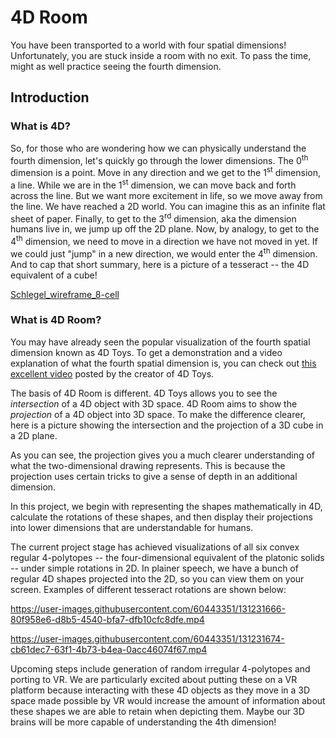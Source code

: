 # 4D Room
You have been transported to a world with four spatial dimensions! Unfortunately, you are stuck inside a room with no exit. To pass the time, might as well practice seeing the fourth dimension.

## Introduction

### What is 4D? 
So, for those who are wondering how we can physically understand the fourth dimension, let's quickly go through the lower dimensions.
The 0<sup>th</sup> dimension is a point. Move in any direction and we get to the 1<sup>st</sup> dimension, a line.
While we are in the 1<sup>st</sup> dimension, we can move back and forth across the line. But we want more excitement in life, so we move away from the line. We have reached a 2D world. You can imagine this as an infinite flat sheet of paper.
Finally, to get to the 3<sup>rd</sup> dimension, aka the dimension humans live in, we jump up off the 2D plane.
Now, by analogy, to get to the 4<sup>th</sup> dimension, we need to move in a direction we have not moved in yet. If we could just "jump" in a new direction, we would enter the 4<sup>th</sup> dimension. And to cap that short summary, here is a picture of a tesseract -- the 4D equivalent of a cube!

[Schlegel_wireframe_8-cell](https://user-images.githubusercontent.com/60443351/131231581-e37f6300-1afb-47f9-a82d-e42ba5e4dff1.png)


### What is 4D Room?
You may have already seen the popular visualization of the fourth spatial dimension known as 4D Toys. To get a demonstration and a video explanation of what the fourth spatial dimension is, you can check out [this excellent video](https://www.youtube.com/watch?v=0t4aKJuKP0Q) posted by the creator of 4D Toys.

The basis of 4D Room is different. 4D Toys allows you to see the _intersection_ of a 4D object with 3D space. 4D Room aims to show the _projection_ of a 4D object into 3D space. To make the difference clearer, here is a picture showing the intersection and the projection of a 3D cube in a 2D plane.



As you can see, the projection gives you a much clearer understanding of what the two-dimensional drawing represents. This is because the projection uses certain tricks to give a sense of depth in an additional dimension.

In this project, we begin with representing the shapes mathematically in 4D, calculate the rotations of these shapes, and then display their projections into lower dimensions that are understandable for humans. 

The current project stage has achieved visualizations of all six convex regular 4-polytopes -- the four-dimensional equivalent of the platonic solids -- under simple rotations in 2D. In plainer speech, we have a bunch of regular 4D shapes projected into the 2D, so you can view them on your screen. Examples of different tesseract rotations are shown below:

https://user-images.githubusercontent.com/60443351/131231666-80f958e6-d8b5-4540-bfa7-dfb10cfc8dfe.mp4

https://user-images.githubusercontent.com/60443351/131231674-cb61dec7-63f1-4b73-b4ea-0acc46074f67.mp4



Upcoming steps include generation of random irregular 4-polytopes and porting to VR. We are particularly excited about putting these on a VR platform because interacting with these 4D objects as they move in a 3D space made possible by VR would increase the amount of information about these shapes we are able to retain when depicting them. Maybe our 3D brains will be more capable of understanding the 4th dimension!
